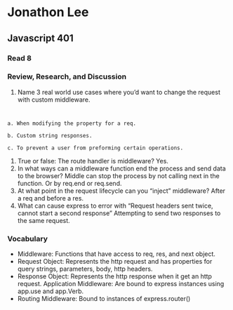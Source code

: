 # Jonathon Lee
## Javascript 401
### Read 8

### Review, Research, and Discussion
1. Name 3 real world use cases where you’d want to change the request with custom middleware.
#
    a. When modifying the property for a req.
    
    b. Custom string responses.
    
    c. To prevent a user from preforming certain operations.
    
1. True or false: The route handler is middleware?
Yes.
1. In what ways can a middleware function end the process and send data to the browser?
Middle can stop the process by not calling next in the function. Or by req.end or req.send.
1. At what point in the request lifecycle can you “inject” middleware?
After a req and before a res.
1. What can cause express to error with “Request headers sent twice, cannot start a second response”
Attempting to send two responses to the same request.

### Vocabulary
- Middleware: Functions that have access to req, res, and next object.
- Request Object: Represents the http request and has properties for query strings, parameters, body, http headers.
- Response Object: Represents the http response when it get an http request.
Application Middleware: Are bound to express instances using app.use and app.Verb.
- Routing Middleware: Bound to instances of express.router()